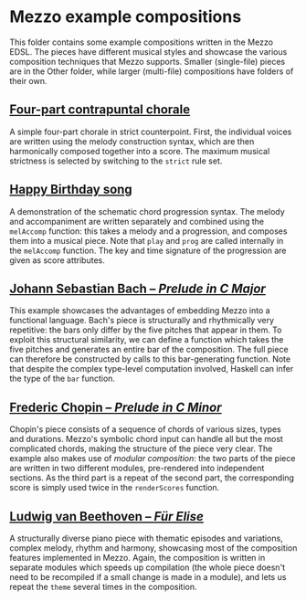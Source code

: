 # Mezzo example compositions
This folder contains some example compositions written in the Mezzo EDSL. The pieces have different musical styles and showcase the various composition techniques that Mezzo supports. Smaller (single-file) pieces are in the Other folder, while larger (multi-file) compositions have folders of their own.

## [Four-part contrapuntal chorale](https://github.com/DimaSamoz/mezzo/blob/master/examples/src/Other/Harmonisation.hs)
A simple four-part chorale in strict counterpoint. First, the individual voices are written using the melody construction syntax, which are then harmonically composed together into a score. The maximum musical strictness is selected by switching to the `strict` rule set.

## [Happy Birthday song](https://github.com/DimaSamoz/mezzo/blob/master/examples/src/Other/HappyBirthday.hs)
A demonstration of the schematic chord progression syntax. The melody and accompaniment are written separately and combined using the `melAccomp` function: this takes a melody and a progression, and composes them into a musical piece. Note that `play` and `prog` are called internally in the `melAccomp` function. The key and time signature of the progression are given as score attributes.

## [Johann Sebastian Bach – *Prelude in C Major*](https://github.com/DimaSamoz/mezzo/blob/master/examples/src/Other/Bach.hs)
This example showcases the advantages of embedding Mezzo into a functional language. Bach's piece is structurally and rhythmically very repetitive: the bars only differ by the five pitches that appear in them. To exploit this structural similarity, we can define a function which takes the five pitches and generates an entire bar of the composition. The full piece can therefore be constructed by calls to this bar-generating function. Note that despite the complex type-level computation involved, Haskell can infer the type of the `bar` function.

## [Frederic Chopin – *Prelude in C Minor*](https://github.com/DimaSamoz/mezzo/blob/master/examples/src/Chopin.hs)
Chopin's piece consists of a sequence of chords of various sizes, types and durations. Mezzo's symbolic chord input can handle all but the most complicated chords, making the structure of the piece very clear. The example also makes use of *modular composition*: the two parts of the piece are written in two different modules, pre-rendered into independent sections. As the third part is a repeat of the second part, the corresponding score is simply used twice in the `renderScores` function.

## [Ludwig van Beethoven – *Für Elise*](https://github.com/DimaSamoz/mezzo/blob/master/examples/src/FurElise.hs)
A structurally diverse piano piece with thematic episodes and variations, complex melody, rhythm and harmony, showcasing most of the composition features implemented in Mezzo. Again, the composition is written in separate modules which speeds up compilation (the whole piece doesn't need to be recompiled if a small change is made in a module), and lets us repeat the `theme` several times in the composition.
